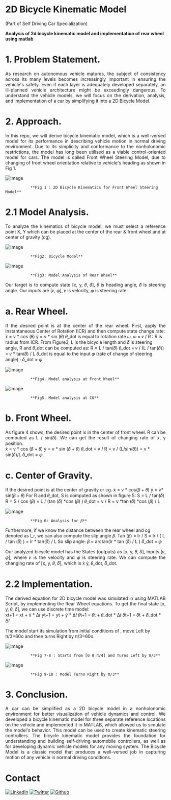# **2D Bicycle Kinematic Model**
(Part of Self Driving Car Specialization)

**Analysis of 2d bicycle kinematic model and implementation of rear wheel using matlab**

# 1.	**Problem Statement.**

<div style="text-align: justify">As research on autonomous vehicle matures, the subject of consistency across its many levels becomes increasingly important in ensuring the vehicle's safety. Even if each layer is adequately developed separately, an ill-planned vehicle architecture might be exceedingly dangerous. To understand the vehicle models, we will focus on the derivation, analysis, and implementation of a car by simplifying it into a 2D Bicycle Model.</div>


# 2.	**Approach.**

<div style="text-align: justify">In this repo, we will derive bicycle kinematic model, which is a well-versed model for its performance in describing vehicle motion in normal driving environment. Due to its simplicity and conformance to the nonholonomic restrictions, the model has long been utilised as a viable control-oriented model for cars. The model is called Front Wheel Steering Model, due to changing of front wheel orientation relative to vehicle's heading as shown in Fig 1.</div>
 
 ![image](https://user-images.githubusercontent.com/57298558/229774455-410c9bf0-35b5-494e-9335-55844cec3b98.png)
 
               **Fig 1 : 2D Bicycle Kinematics for Front Wheel Steering Model**


# 2.1	**Model Analysis.**

<div style="text-align: justify">To analyze the kinematics of bicycle model, we must select a reference point X, Y which can be placed at the center of the rear & front wheel and at center of gravity (cg).</div>

![image](https://user-images.githubusercontent.com/57298558/229775808-633554b6-5ab3-473f-a003-5b9f4f87996e.png)

               **Fig2: Bicycle Model**

![image](https://user-images.githubusercontent.com/57298558/229775767-7d64c058-af5b-4b34-be4e-53c356c2f390.png)

               **Fig3: Model Analysis of Rear Wheel**
     
<div style="text-align: justify">Our target is to compute state [x, y, 𝜃, 𝛿], 𝜃 is heading angle, 𝛿 is steering angle. Our inputs are [𝑣, 𝜑], 𝑣 is velocity, 𝜑 is steering rate.</div>


# a.	**Rear Wheel.**
 
<div style="text-align: justify">If the desired point is at the center of the rear wheel. First, apply the Instantaneous Center of Rotation (ICR) and then compute state change rate:</div>
ẋ = v * cos (𝜃)		ẏ = v * sin (𝜃)
𝜃_dot is equal to rotation rate 𝜔,
𝜔 = 𝑣 / R		:	R is radius from ICR.
From Figure3, L is the bicycle length and 𝛿 is steering angle, R and 𝜃_dot can be computed as:
R = L / tan(𝛿)			𝜃_dot = 𝑣 / (L / tan(𝛿)) = 𝑣 * tan(𝛿) / L
𝛿_dot is equal to the input 𝜑 (rate of change of steering angle)  :  𝛿_dot = 𝜑
    	 
![image](https://user-images.githubusercontent.com/57298558/229775874-48eb7d3a-8e10-4f72-9f20-a082ac783176.png)

               **Fig4. Model analysis at Front Wheel**
     
![image](https://user-images.githubusercontent.com/57298558/229775918-08cf0465-65b9-430d-a25b-af7f16897bc7.png)

               **Fig5. Model analysis at CG**
    
    
# b.	**Front Wheel.**

<div style="text-align: justify">As figure 4 shows, the desired point is in the center of front wheel. R can be computed as L / sin(𝛿). We can get the result of changing rate of x, y position.</div>
ẋ = v * cos (𝛿 + 𝜃)				ẏ = v * sin (𝛿 + 𝜃)
𝜃_dot = v / R = v / (L/sin(𝛿)) = v * sin(𝛿)/L		𝛿_dot = 𝜑


# c.	**Center of Gravity.**
 
If the desired point is at the center of gravity or cg.
ẋ = v * cos(𝛽 + 𝜃)				ẏ = v* sin(𝛽 + 𝜃)
For R and 𝜃_dot, S is computed as shown in figure 5:
S = L / tan(𝛿)
R = S / cos (𝛽) = L / (tan (𝛿) *cos (𝛽) )
𝜃_dot = v / R = v *tan (𝛿) *cos (𝛽) / L
 
 ![image](https://user-images.githubusercontent.com/57298558/229775198-c21d4806-0322-48c8-a1ee-c4e6888b882a.png)

               **Fig 6: Analysis for 𝛽**

Furthermore, if we know the distance between the rear wheel and cg denoted as l_r, we can also compute the slip angle 𝛽.
Tan (𝛽) = lr / S = lr / ( L / tan (𝛿) ) = lr * tan(𝛿) / L
So slip angle:		 𝛽 = arctan(lr * tan (𝛿) / L )
𝛿_dot = 𝜑
<div style="text-align: justify">Our analyzed bicycle model has the States (outputs) as [x, y, 𝜃, 𝛿], inputs [𝑣, 𝜑], where 𝑣 is the velocity and 𝜑 is steering rate. We can compute the changing rate of [x, y, 𝜃, 𝛿], which is ẋ ẏ, 𝜃_dot, 𝛿_dot. </div>


# 2.2	**Implementation.**
 
<div style="text-align: justify">The derived equation for 2D bicycle model was simulated in using MATLAB Script, by implementing the Rear Wheel equations. To get the final state [x, y, 𝜃, 𝛿], we can use discrete time model:</div>
xt+1 = xt + ẋ * ∆𝑡		yt+1 = yt + ẏ * ∆𝑡
𝜃t+1 = 𝜃t + 𝜃_dot * ∆𝑡		𝛿t+1 = 𝛿t + 𝛿_dot * ∆𝑡

The model start its simulation from initial conditions of		          , move Left by π/3=60o and then turns Right by π/3=60o.

![image](https://user-images.githubusercontent.com/57298558/229776092-f4a5326b-408d-472f-b2a2-138096946bd2.png)

               **Fig 7-8 : Starts from [0 0 π/4] and Turns Left by π/3**
   
![image](https://user-images.githubusercontent.com/57298558/229776181-132f1820-b1ff-414a-be55-1193274447e6.png)

               **Fig 9-10 : Model Turns Right by π/3**


# 3.	**Conclusion.**
 
<div style="text-align: justify">A car can be simplified as a 2D bicycle model in a nonholonomic environment for better visualization of vehicle dynamics and control. We developed a bicycle kinematic model for three separate reference locations on the vehicle and implemented it in MATLAB, which allowed us to simulate the model's behavior. This model can be used to create kinematic steering controllers. The bicycle kinematic model provides the foundation for understanding and building self-driving automobile controllers, as well as for developing dynamic vehicle models for any moving system. The Bicycle Model is a classic model that produces a well-versed job in capturing motion of any vehicle in normal driving conditions.</div>



# **Contact**

[![LinkedIn](https://user-images.githubusercontent.com/57298558/231293935-ead7992d-43a1-4de7-a023-3800fdecd331.png)](https://www.linkedin.com/in/imadalishah)
[![Twitter](https://user-images.githubusercontent.com/57298558/231293638-7be4782a-6851-4049-969e-0bd0ce067276.png)](https://www.twitter.com/imadalishah)
[![Github](https://user-images.githubusercontent.com/57298558/231293745-ae272207-5087-4ea6-a3ee-184fccc8a492.png)](https://www.github.com/imadalishah)
